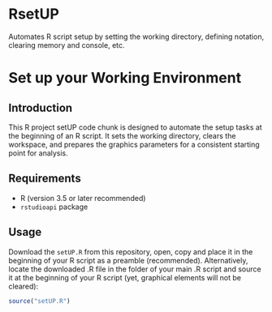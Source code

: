 # RsetUP
Automates R script setup by setting the working directory, defining notation, clearing memory and console, etc.

# Set up your Working Environment

## Introduction
This R project setUP code chunk is designed to automate the setup tasks at the beginning of an R script. It sets the working directory, clears the workspace, and prepares the graphics parameters for a consistent starting point for analysis.

## Requirements
- R (version 3.5 or later recommended)
- `rstudioapi` package

## Usage
Download the `setUP.R` from this repository, open, copy and place it in the beginning of your R script as a preamble (recommended). Alternatively, locate the downloaded .R file in the folder of your main .R script and source it at the beginning of your R script (yet, graphical elements will not be cleared):

```R
source("setUP.R")
